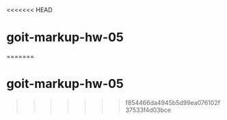<<<<<<< HEAD
# goit-markup-hw-05
=======
# goit-markup-hw-05
>>>>>>> f854466da4945b5d99ea076102f37533f4d03bce
